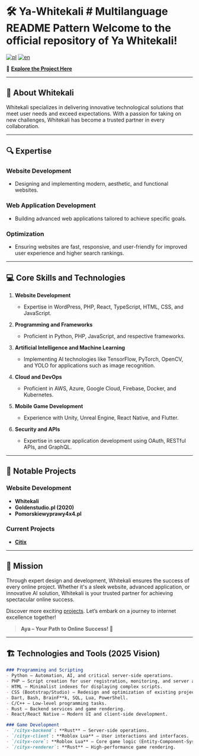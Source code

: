 #  🛠️ Ya-Whitekali  # Multilanguage README Pattern  Welcome to the official repository of Ya Whitekali! 
[![pl](https://img.shields.io/badge/lang-pl-green.svg)](https://github.com/Dawju9/Ya-Whitekali/blob/kalies/README.md)
[![en](https://img.shields.io/badge/lang-en-green.svg)](https://github.com/Dawju9/Ya-Whitekali/blob/kalies/README-en.md)

<!-----
[![pt-br](https://img.shields.io/badge/lang-pt--br-green.svg)](https://github.com/jonatasemidio/multilanguage-readme-pattern/blob/master/README.pt-br.md)
[![es](https://img.shields.io/badge/lang-es-yellow.svg)](https://github.com/jonatasemidio/multilanguage-readme-pattern/blob/master/README.es.md)
----->

 
🔗 **[Explore the Project Here](https://dawju9.github.io/Ya-Whitekali/)**  

---

## 🌟 **About Whitekali**  
Whitekali specializes in delivering innovative technological solutions that meet user needs and exceed expectations. With a passion for taking on new challenges, Whitekali has become a trusted partner in every collaboration.  

---

## 🔍 **Expertise**  
### Website Development  
- Designing and implementing modern, aesthetic, and functional websites.  

### Web Application Development  
- Building advanced web applications tailored to achieve specific goals.  

### Optimization  
- Ensuring websites are fast, responsive, and user-friendly for improved user experience and higher search rankings.  

---

## 💻 **Core Skills and Technologies**  
1. **Website Development**  
   - Expertise in WordPress, PHP, React, TypeScript, HTML, CSS, and JavaScript.  

2. **Programming and Frameworks**  
   - Proficient in Python, PHP, JavaScript, and respective frameworks.  

3. **Artificial Intelligence and Machine Learning**  
   - Implementing AI technologies like TensorFlow, PyTorch, OpenCV, and YOLO for applications such as image recognition.  

4. **Cloud and DevOps**  
   - Proficient in AWS, Azure, Google Cloud, Firebase, Docker, and Kubernetes.  

5. **Mobile Game Development**  
   - Experience with Unity, Unreal Engine, React Native, and Flutter.  

6. **Security and APIs**  
   - Expertise in secure application development using OAuth, RESTful APIs, and GraphQL.  

---

## 🚀 **Notable Projects**  
### Website Development  
- **Whitekali**  
- **Goldenstudio.pl (2020)**  
- **Pomorskiewyprawy4x4.pl**  

### Current Projects  
- **[Citix](https://github.com/citix)**  

---

## 🎯 **Mission**  
Through expert design and development, Whitekali ensures the success of every online project. Whether it's a sleek website, advanced application, or innovative AI solution, Whitekali is your trusted partner for achieving spectacular online success.  

Discover more exciting [projects](https://dawju9.github.io/Ya-Whitekali/). Let’s embark on a journey to internet excellence together!  

> **Aya – Your Path to Online Success! 🚀**  

---

## 🏗️ **Technologies and Tools (2025 Vision)**  

```markdown
### Programming and Scripting
- Python – Automation, AI, and critical server-side operations.
- PHP – Script creation for user registration, monitoring, and server administration (CMS, dashboards).
- HTML – Minimalist indexes for displaying complex scripts.
- CSS (Bootstrap/Studio) – Redesign and optimization of existing projects.
- Dart, Bash, BrainF**k, SQL, Lua, PowerShell.
- C/C++ – Low-level programming tasks.
- Rust – Backend services and game rendering.
- React/React Native – Modern UI and client-side development.

### Game Development
- `/cityx-backend`: **Rust** – Server-side operations.
- `/cityx-client`: **Roblox Lua** – User interactions and interfaces.
- `/cityx-core`: **Roblox Lua** – Core game logic (Entity-Component-System architecture).
- `/cityx-renderer`: **Rust** – High-performance game rendering.



